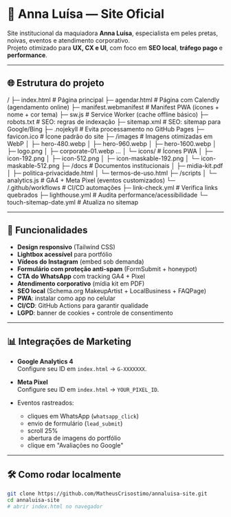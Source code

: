 # 💄 Anna Luísa — Site Oficial

Site institucional da maquiadora **Anna Luísa**, especialista em peles pretas, noivas, eventos e atendimento corporativo.  
Projeto otimizado para **UX, CX e UI**, com foco em **SEO local**, **tráfego pago** e **performance**.

---

## 🌐 Estrutura do projeto
/
├─ index.html # Página principal
├─ agendar.html # Página com Calendly (agendamento online)
├─ manifest.webmanifest # Manifest PWA (ícones + nome + cor tema)
├─ sw.js # Service Worker (cache offline básico)
├─ robots.txt # SEO: regras de indexação
├─ sitemap.xml # SEO: sitemap para Google/Bing
├─ .nojekyll # Evita processamento no GitHub Pages
├─ favicon.ico # Ícone padrão do site
├─ /images # Imagens otimizadas em WebP
│ ├─ hero-480.webp
│ ├─ hero-960.webp
│ ├─ hero-1600.webp
│ ├─ logo.png
│ ├─ corporate-01.webp ...
│ └─ icons/ # Ícones PWA
│ ├─ icon-192.png
│ ├─ icon-512.png
│ ├─ icon-maskable-192.png
│ └─ icon-maskable-512.png
├─ /docs # Documentos institucionais
│ ├─ midia-kit.pdf
│ ├─ politica-privacidade.html
│ └─ termos-de-uso.html
├─ /scripts
│ └─ analytics.js # GA4 + Meta Pixel (eventos customizados)
└─ /.github/workflows # CI/CD automações
├─ link-check.yml # Verifica links quebrados
├─ lighthouse.yml # Audita performance/acessibilidade
└─ touch-sitemap-date.yml # Atualiza <lastmod> no sitemap

---

## 🚀 Funcionalidades

- **Design responsivo** (Tailwind CSS)
- **Lightbox acessível** para portfólio
- **Vídeos do Instagram** (embed sob demanda)
- **Formulário com proteção anti-spam** (FormSubmit + honeypot)
- **CTA do WhatsApp** com tracking GA4 + Pixel
- **Atendimento corporativo** (mídia kit em PDF)
- **SEO local** (Schema.org MakeupArtist + LocalBusiness + FAQPage)
- **PWA**: instalar como app no celular
- **CI/CD**: GitHub Actions para garantir qualidade
- **LGPD**: banner de cookies + controle de consentimento

---

## 📊 Integrações de Marketing

- **Google Analytics 4**  
  Configure seu ID em `index.html` → `G-XXXXXXX`.

- **Meta Pixel**  
  Configure seu ID em `index.html` → `YOUR_PIXEL_ID`.

- Eventos rastreados:
  - cliques em WhatsApp (`whatsapp_click`)
  - envio de formulário (`lead_submit`)
  - scroll 25%
  - abertura de imagens do portfólio
  - clique em "Avaliações no Google"

---

## 🛠 Como rodar localmente

```bash
git clone https://github.com/MatheusCrisostimo/annaluisa-site.git
cd annaluisa-site
# abrir index.html no navegador
